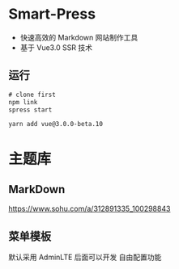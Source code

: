# Smart-Press

- 快速高效的 Markdown 网站制作工具
- 基于 Vue3.0 SSR 技术

## 运行

```js
# clone first
npm link
spress start
```

```bash
yarn add vue@3.0.0-beta.10

```

# 主题库

## MarkDown

https://www.sohu.com/a/312891335_100298843

## 菜单模板

默认采用 AdminLTE 后面可以开发 自由配置功能
